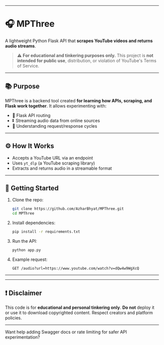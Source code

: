 
---

# 🎧 MPThree

A lightweight Python Flask API that **scrapes YouTube videos and returns audio streams**.

> ⚠️ **For educational and tinkering purposes only.**
> This project is **not intended for public use**, distribution, or violation of YouTube's Terms of Service.

---

## 📚 Purpose

MPThree is a backend tool created **for learning how APIs, scraping, and Flask work together**. It allows experimenting with:

* 🔧 Flask API routing
* ⏬ Streaming audio data from online sources
* 🧪 Understanding request/response cycles

---

## ⚙️ How It Works

* Accepts a YouTube URL via an endpoint
* Uses `yt_dlp` (a YouTube scraping library)
* Extracts and returns audio in a streamable format

---

## 🚀 Getting Started

1. Clone the repo:

   ```bash
   git clone https://github.com/AzharBhyat/MPThree.git
   cd MPThree
   ```

2. Install dependencies:

   ```bash
   pip install -r requirements.txt
   ```

3. Run the API:

   ```bash
   python app.py
   ```

4. Example request:

   ```
   GET /audio?url=https://www.youtube.com/watch?v=dQw4w9WgXcQ
   ```

---

---

## ❗ Disclaimer

This code is for **educational and personal tinkering only**.
**Do not** deploy it or use it to download copyrighted content.
Respect creators and platform policies.

---

Want help adding Swagger docs or rate limiting for safer API experimentation?
